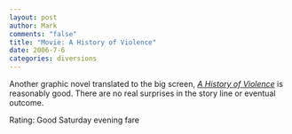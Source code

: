 ```yaml
--- 
layout: post
author: Mark
comments: "false"
title: "Movie: A History of Violence"
date: 2006-7-6
categories: diversions
---
```

Another graphic novel translated to the big screen, <i><a href="http://imdb.com/title/tt0399146/" title="A History of Violence">A History of Violence</a></i> is reasonably good. There are no real surprises in the story line or eventual outcome.

Rating: Good Saturday evening fare
